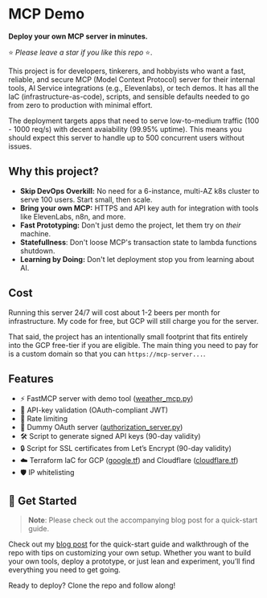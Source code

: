 # MCP Demo

**Deploy your own MCP server in minutes.**

⭐ _Please leave a star if you like this repo_ ⭐.

This project is for developers, tinkerers, and hobbyists who want a fast,
reliable, and secure MCP (Model Context Protocol) server for their internal
tools, AI Service integrations (e.g., Elevenlabs), or tech demos. It has
all the IaC (infrastructure-as-code), scripts, and sensible defaults needed to
go from zero to production with minimal effort.

The deployment targets apps that need to serve low-to-medium traffic (100 - 1000
req/s) with decent avaiability (99.95% uptime). This means you should expect this
server to handle up to 500 concurrent users without issues.

## Why this project?

- **Skip DevOps Overkill:** No need for a 6-instance, multi-AZ k8s cluster to
  serve 100 users. Start small, then scale.
- **Bring your own MCP:** HTTPS and API key auth for integration with tools like
  ElevenLabs, n8n, and more.
- **Fast Prototyping:** Don't just demo the project, let them try on *their*
  machine.
- **Statefullness**: Don't loose MCP's transaction state to lambda functions
  shutdown.
- **Learning by Doing:** Don't let deployment stop you from learning about AI.

## Cost

Running this server 24/7 will cost about 1-2 beers per month for infrastructure.
My code for free, but GCP will still charge you for the server.

That said, the project has an intentionally small footprint that fits entirely
into the GCP free-tier if you are eligible. The main thing you need to pay for
is a custom domain so that you can `https://mcp-server...`.

## Features

- ⚡ FastMCP server with demo tool ([weather_mcp.py](src/services/weather_mcp.py))
- 🔑 API-key validation (OAuth-compliant JWT)
- 🚦 Rate limiting
- 🧪 Dummy OAuth server ([authorization_server.py](src/services/authorization_server.py))
- 🛠️ Script to generate signed API keys (90-day validity)
- 🔒 Script for SSL certificates from Let’s Encrypt (90-day validity)
- ☁️ Terraform IaC for GCP ([google.tf](infra/google.tf)) and Cloudflare ([cloudflare.tf](infra/cloudflare.tf))
- 🛡️ IP whitelisting

## 🚀 Get Started

> **Note**: Please check out the accompanying blog post for a quick-start guide.

Check out my [blog post](#) for the quick-start guide and walkthrough of
the repo with tips on customizing your own setup. Whether you want to build your
own tools, deploy a prototype, or just lean and experiment, you’ll find
everything you need to get going.


Ready to deploy? Clone the repo and follow along!
